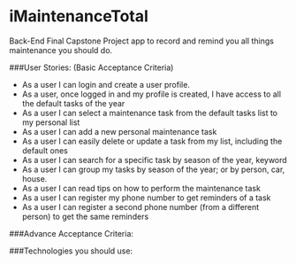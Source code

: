 # iMaintenanceTotal

Back-End Final Capstone Project app to record and remind you all things maintenance you should do.

###User Stories: (Basic Acceptance Criteria)
* As a user I can login and create a user profile.
* As a user, once logged in and my profile is created, I have access to all the default tasks of the year
* As a user I can select a maintenance task from the default tasks list to my personal list
* As a user I can add a new personal maintenance task
* As a user I can easily delete or update a task from my list, including the default ones
* As a user I can search for a specific task by season of the year, keyword
* As a user I can group my tasks by season of the year; or by person, car, house.
* As a user I can read tips on how to perform the maintenance task
* As a user I can register my phone number to get reminders of a task
* As a user I can register a second phone number (from a different person) to get the same reminders

###Advance Acceptance Criteria:

###Technologies you should use:

